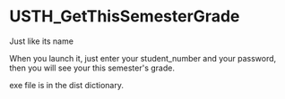 # USTH_GetThisSemesterGrade
Just like its name

When you launch it, just enter your student_number and your password, then you will see your this semester's grade.

exe file is in the dist dictionary.

